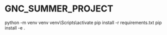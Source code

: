 # GNC_SUMMER_PROJECT
python -m venv venv
venv\Scripts\activate
pip install -r requirements.txt
pip install -e .
